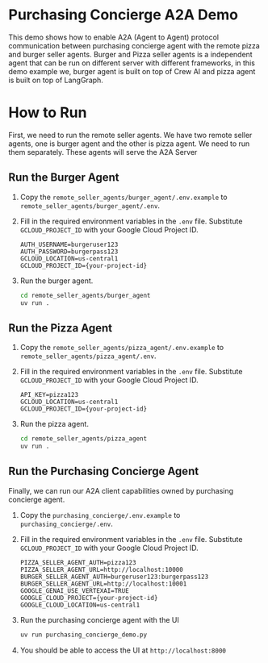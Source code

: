 # Purchasing Concierge A2A Demo

This demo shows how to enable A2A (Agent to Agent) protocol communication between purchasing concierge agent with the remote pizza and burger seller agents. Burger and Pizza seller agents is a independent agent that can be run on different server with different frameworks, in this demo example we, burger agent is built on top of Crew AI and pizza agent is built on top of LangGraph.

# How to Run

First, we need to run the remote seller agents. We have two remote seller agents, one is burger agent and the other is pizza agent. We need to run them separately. These agents will serve the A2A Server

## Run the Burger Agent

1. Copy the `remote_seller_agents/burger_agent/.env.example` to `remote_seller_agents/burger_agent/.env`.
2. Fill in the required environment variables in the `.env` file. Substitute `GCLOUD_PROJECT_ID` with your Google Cloud Project ID.

    ```
    AUTH_USERNAME=burgeruser123
    AUTH_PASSWORD=burgerpass123
    GCLOUD_LOCATION=us-central1
    GCLOUD_PROJECT_ID={your-project-id}
    ```
3. Run the burger agent.

    ```bash
    cd remote_seller_agents/burger_agent
    uv run .
    ```

## Run the Pizza Agent

1. Copy the `remote_seller_agents/pizza_agent/.env.example` to `remote_seller_agents/pizza_agent/.env`.
2. Fill in the required environment variables in the `.env` file. Substitute `GCLOUD_PROJECT_ID` with your Google Cloud Project ID.

    ```
    API_KEY=pizza123
    GCLOUD_LOCATION=us-central1
    GCLOUD_PROJECT_ID={your-project-id}
    ```
3. Run the pizza agent.

    ```bash
    cd remote_seller_agents/pizza_agent
    uv run .
    ```

## Run the Purchasing Concierge Agent

Finally, we can run our A2A client capabilities owned by purchasing concierge agent.

1. Copy the `purchasing_concierge/.env.example` to `purchasing_concierge/.env`.
2. Fill in the required environment variables in the `.env` file. Substitute `GCLOUD_PROJECT_ID` with your Google Cloud Project ID.

    ```
    PIZZA_SELLER_AGENT_AUTH=pizza123
    PIZZA_SELLER_AGENT_URL=http://localhost:10000
    BURGER_SELLER_AGENT_AUTH=burgeruser123:burgerpass123
    BURGER_SELLER_AGENT_URL=http://localhost:10001
    GOOGLE_GENAI_USE_VERTEXAI=TRUE
    GOOGLE_CLOUD_PROJECT={your-project-id}
    GOOGLE_CLOUD_LOCATION=us-central1
    ```

3. Run the purchasing concierge agent with the UI

    ```bash
    uv run purchasing_concierge_demo.py
    ```

4. You should be able to access the UI at `http://localhost:8000`
    
    


